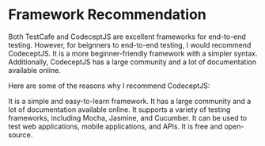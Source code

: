 # Framework Recommendation

Both TestCafe and CodeceptJS are excellent frameworks for end-to-end testing. However, for beignners to end-to-end testing, 
I would recommend CodeceptJS. It is a more beginner-friendly framework with a simpler syntax. 
Additionally, CodeceptJS has a large community and a lot of documentation available online.

Here are some of the reasons why I recommend CodeceptJS:

It is a simple and easy-to-learn framework.
It has a large community and a lot of documentation available online.
It supports a variety of testing frameworks, including Mocha, Jasmine, and Cucumber.
It can be used to test web applications, mobile applications, and APIs.
It is free and open-source.